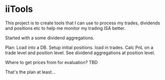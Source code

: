 # iiTools
This project is to create tools that I can use to process my trades, dividends and positions etc 
to help me monitor my trading ISA better.

Started with a some dividend aggregations.

Plan: 
Load into a DB.
Setup initial positions.
load in trades. 
Calc PnL on a trade level and position level.
See dividend aggregations at position level.

Where to get prices from for evaluation? TBD 

That's the plan at least...


